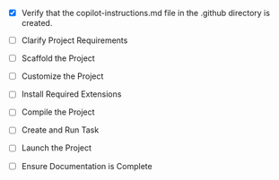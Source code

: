 <!-- Use this file to provide workspace-specific custom instructions to Copilot. For more details, visit https://code.visualstudio.com/docs/copilot/copilot-customization#_use-a-githubcopilotinstructionsmd-file -->
- [x] Verify that the copilot-instructions.md file in the .github directory is created.

- [ ] Clarify Project Requirements
	<!-- MUZAM: Open source audio recognition system with Python backend, real-time recognition, local database, ML features, web interface -->

- [ ] Scaffold the Project
	<!--
	Ensure that the previous step has been marked as completed.
	Call project setup tool with projectType parameter.
	Run scaffolding command to create project files and folders.
	Use '.' as the working directory.
	-->

- [ ] Customize the Project
	<!--
	Develop a plan to modify codebase according to user requirements.
	Apply modifications using appropriate tools and user-provided references.
	-->

- [ ] Install Required Extensions
	<!-- ONLY install extensions provided mentioned in the get_project_setup_info. -->

- [ ] Compile the Project
	<!--
	Install any missing dependencies.
	Run diagnostics and resolve any issues.
	-->

- [ ] Create and Run Task
	<!--
	Create and launch a task based on package.json, README.md, and project structure.
	 -->

- [ ] Launch the Project
	<!--
	Prompt user for debug mode, launch only if confirmed.
	 -->

- [ ] Ensure Documentation is Complete
	<!--
	Verify that README.md and the copilot-instructions.md file in the .github directory exists and contains current project information.
	 -->
